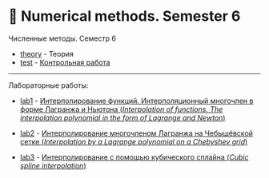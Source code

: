 # :abacus: Numerical methods. Semester 6
Численные методы. Семестр 6

- [theory](https://github.com/TemaBlag/BSU/tree/main/numerical_methods/sem6/theory) - Теория
- [test](https://github.com/TemaBlag/BSU/tree/main/numerical_methods/sem6/test) - [Контрольная работа](https://temablag.github.io/BSU/numerical_methods/sem6/test/test.pdf)
___
Лабораторные работы:

- [lab1](https://github.com/TemaBlag/BSU/tree/main/numerical_methods/sem6/lab1) - [Интерполирование функций. Интерполяционный многочлен в форме
Лагранжа и Ньютона (_Interpolation of functions. The interpolation polynomial in the form of Lagrange and Newton_)](https://temablag.github.io/BSU/numerical_methods/sem6/lab1/lab1.pdf)

- [lab2](https://github.com/TemaBlag/BSU/tree/main/numerical_methods/sem6/lab2) - [Интерполирование многочленом Лагранжа на Чебышёвской сетке (_Interpolation by a Lagrange polynomial on a Chebyshev grid_)](https://temablag.github.io/BSU/numerical_methods/sem6/lab2/lab2.pdf)

- [lab3](https://github.com/TemaBlag/BSU/tree/main/numerical_methods/sem6/lab3) - [Интерполирование с помощью кубического сплайна (_Cubic spline interpolation_)](https://temablag.github.io/BSU/numerical_methods/sem6/lab3/lab3.pdf)